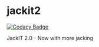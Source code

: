 # jackit2

[![Codacy Badge](https://api.codacy.com/project/badge/Grade/5f743905ecca446da4d8646c2c15dabb)](https://app.codacy.com/app/vix597/jackit2?utm_source=github.com&utm_medium=referral&utm_content=vix597/jackit2&utm_campaign=Badge_Grade_Dashboard)

JackIT 2.0 - Now with more jacking
